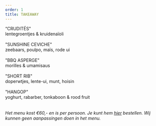 ```yaml
---
order: 1
title: TAKEAWAY
---
```

“CRUDITÉS" \
lentegroentjes & kruidenaïoli \
\
"SUNSHINE CEVICHE"\
 zeebaars, poulpo, maïs, rode ui \
\
"BBQ ASPERGE" \
morilles & umamisaus \
\
"SHORT RIB" \
doperwtjes, lente-ui, munt, hoisin \
\
"HANGOP"\
yoghurt, rabarber, tonkaboon & rood fruit \
\
\
*Het menu kost €60,-  en is per persoon. Je kunt hem [hier](https://wwc.resengo.com/indexframe?companyShortCode=Restaurant_Jaime_van_Heije_Ouderkerk_ad_Amstel&Lang=NL&url=pq%2FFsL5gXV3FwLxirI%2BhvZuhwV2JnpdSlZWpwFydv7m%2BwM61nbehoXN2gnmgf3ZnalSAp6N1eI1raISZlJV2emNLinaZf155e6Cbm4dwf3F4n3WUiV6YhJyVnI5ja41qdk6bi6l4i4VsoZ53gFyWhYCBdbjPoF2ty6SqYp3Flw%3D%3D) bestellen. Wij kunnen geen aanpassingen doen in het menu.*